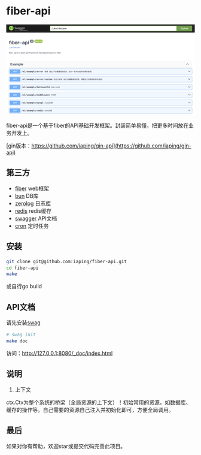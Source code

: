 # fiber-api

![docs](docs.png)

fiber-api是一个基于fiber的API基础开发框架。封装简单易懂，把更多时间放在业务开发上。

[gin版本：https://github.com/iaping/gin-api](https://github.com/iaping/gin-api)

## 第三方
- [fiber](https://github.com/gofiber/fiber) web框架
- [bun](https://github.com/uptrace/bun) DB库
- [zerolog](https://github.com/rs/zerolog) 日志库
- [redis](https://github.com/redis/go-redis) redis缓存
- [swagger](https://github.com/gofiber/swagger) API文档
- [cron](https://github.com/robfig/cron) 定时任务

## 安装
```bash
git clone git@github.com:iaping/fiber-api.git
cd fiber-api
make
```
或自行go build

## API文档
请先安装[swag](https://github.com/swaggo/swag)
```bash
# swag init
make doc
```
访问：http://127.0.0.1:8080/_doc/index.html

## 说明

1. 上下文

ctx.Ctx为整个系统的桥梁（全局资源的上下文）！初始常用的资源，如数据库、缓存的操作等。自己需要的资源自己注入并初始化即可，方便全局调用。

## 最后
如果对你有帮助，欢迎star或提交代码完善此项目。